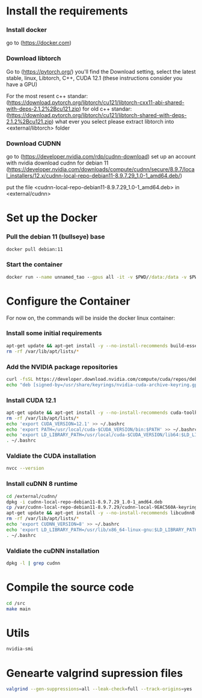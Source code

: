 # Install the requirements
### Install docker
go to (https://docker.com)

### Download libtorch
Go to (https://pytorch.org/) you'll find the Download setting, select the latest stable, linux, Libtorch, C++, CUDA 12.1 (these instructions consider you have a GPU) 

For the most resent c++ standar:    (https://download.pytorch.org/libtorch/cu121/libtorch-cxx11-abi-shared-with-deps-2.1.2%2Bcu121.zip)
for old c++ standar:            (https://download.pytorch.org/libtorch/cu121/libtorch-shared-with-deps-2.1.2%2Bcu121.zip)
what ever you select please extract libtorch into <external/libtorch> folder 

### Download CUDNN
go to (https://developer.nvidia.com/rdp/cudnn-download) set up an account with nvidia 
download cudnn for debian 11 (https://developer.nvidia.com/downloads/compute/cudnn/secure/8.9.7/local_installers/12.x/cudnn-local-repo-debian11-8.9.7.29_1.0-1_amd64.deb/)

put the file <cudnn-local-repo-debian11-8.9.7.29_1.0-1_amd64.deb> in <external/cudnn>

# Set up the Docker 

### Pull the debian 11 (bullseye) base
```cmd
docker pull debian:11
```

### Start the container
```cmd
docker run --name unnamed_tao --gpus all -it -v $PWD//data:/data -v $PWD//external:/external -v $PWD//src:/src debian:11
```

# Configure the Container
For now on, the commands will be inside the docker linux container: 

### Install some initial requirements
```bash
apt-get update && apt-get install -y --no-install-recommends build-essential gnupg2 curl ca-certificates valgrind libssl-dev
rm -rf /var/lib/apt/lists/*
```

### Add the NVIDIA package repositories
```bash
curl -fsSL https://developer.download.nvidia.com/compute/cuda/repos/debian11/x86_64/3bf863cc.pub | gpg --dearmor -o /usr/share/keyrings/nvidia-cuda-archive-keyring.gpg
echo "deb [signed-by=/usr/share/keyrings/nvidia-cuda-archive-keyring.gpg] https://developer.download.nvidia.com/compute/cuda/repos/debian11/x86_64/ /" > /etc/apt/sources.list.d/cuda.list
```

### Install CUDA 12.1
```bash
apt-get update && apt-get install -y --no-install-recommends cuda-toolkit-12-1 libcudnn8
rm -rf /var/lib/apt/lists/*
echo 'export CUDA_VERSION=12.1' >> ~/.bashrc
echo 'export PATH=/usr/local/cuda-$CUDA_VERSION/bin:$PATH' >> ~/.bashrc
echo 'export LD_LIBRARY_PATH=/usr/local/cuda-$CUDA_VERSION/lib64:$LD_LIBRARY_PATH' >> ~/.bashrc
. ~/.bashrc
```

### Valdiate the CUDA installation 
```bash
nvcc --version
```

### Install cuDNN 8 runtime
```bash
cd /external/cudnn/
dpkg -i cudnn-local-repo-debian11-8.9.7.29_1.0-1_amd64.deb
cp /var/cudnn-local-repo-debian11-8.9.7.29/cudnn-local-9EAC560A-keyring.gpg /usr/share/keyrings/
apt-get update && apt-get install -y --no-install-recommends libcudnn8 libcudnn8-dev
rm -rf /var/lib/apt/lists/*
echo 'export CUDNN_VERSION=8' >> ~/.bashrc
echo 'export LD_LIBRARY_PATH=/usr/lib/x86_64-linux-gnu:$LD_LIBRARY_PATH' >> ~/.bashrc
. ~/.bashrc
```
### Valdiate the cuDNN installation 
```bash
dpkg -l | grep cudnn
```

# Compile the source code
```bash
cd /src
make main
```

# Utils
```bash
nvidia-smi
```

# Genearte valgrind supression files
```bash
valgrind --gen-suppressions=all --leak-check=full --track-origins=yes ./your_program
```
